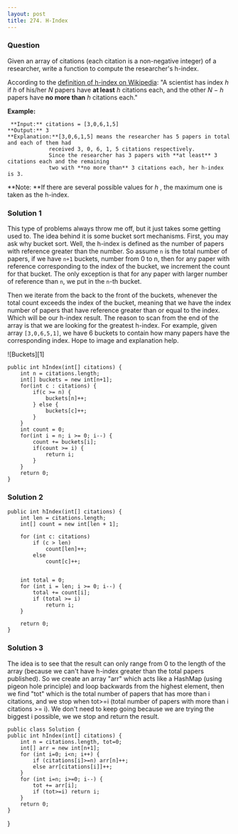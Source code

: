 ```yaml
---
layout: post
title: 274. H-Index
---
```

### Question
Given an array of citations (each citation is a non-negative integer) of a
researcher, write a function to compute the researcher's h-index.

According to the [definition of h-index on
Wikipedia](https://en.wikipedia.org/wiki/H-index): "A scientist has index _h_
if _h_ of his/her _N_ papers have **at least** _h_ citations each, and the
other _N − h_ papers have **no more than** _h_ citations each."

 **Example:**

    
    
     **Input:** citations = [3,0,6,1,5]
    **Output:** 3 
    **Explanation:**[3,0,6,1,5] means the researcher has 5 papers in total and each of them had 
                 received 3, 0, 6, 1, 5 citations respectively. 
                 Since the researcher has 3 papers with **at least** 3 citations each and the remaining 
                 two with **no more than** 3 citations each, her h-index is 3.

 **Note:  **If there are several possible values for _h_ , the maximum one is
taken as the h-index.

### Solution 1
This type of problems always throw me off, but it just takes some getting used
to. The idea behind it is some bucket sort mechanisms. First, you may ask why
bucket sort. Well, the h-index is defined as the number of papers with
reference greater than the number. So assume `n` is the total number of
papers, if we have `n+1` buckets, number from 0 to n, then for any paper with
reference corresponding to the index of the bucket, we increment the count for
that bucket. The only exception is that for any paper with larger number of
reference than `n`, we put in the `n`-th bucket.

Then we iterate from the back to the front of the buckets, whenever the total
count exceeds the index of the bucket, meaning that we have the index number
of papers that have reference greater than or equal to the index. Which will
be our h-index result. The reason to scan from the end of the array is that we
are looking for the greatest h-index. For example, given array `[3,0,6,5,1]`,
we have 6 buckets to contain how many papers have the corresponding index.
Hope to image and explanation help.

![Buckets][1]

    
    
    public int hIndex(int[] citations) {
        int n = citations.length;
        int[] buckets = new int[n+1];
        for(int c : citations) {
            if(c >= n) {
                buckets[n]++;
            } else {
                buckets[c]++;
            }
        }
        int count = 0;
        for(int i = n; i >= 0; i--) {
            count += buckets[i];
            if(count >= i) {
                return i;
            }
        }
        return 0;
    }
    


### Solution 2
    
    
    public int hIndex(int[] citations) {
        int len = citations.length;
        int[] count = new int[len + 1];
        
        for (int c: citations)
            if (c > len) 
                count[len]++;
            else 
                count[c]++;
        
        
        int total = 0;
        for (int i = len; i >= 0; i--) {
            total += count[i];
            if (total >= i)
                return i;
        }
        
        return 0;
    }


### Solution 3
The idea is to see that the result can only range from 0 to the length of the
array (because we can't have h-index greater than the total papers published).
So we create an array "arr" which acts like a HashMap (using pigeon hole
principle) and loop backwards from the highest element, then we find "tot"
which is the total number of papers that has more than i citations, and we
stop when tot>=i (total number of papers with more than i citations >= i). We
don't need to keep going because we are trying the biggest i possible, we we
stop and return the result.

    
    
    public class Solution {
    public int hIndex(int[] citations) {
        int n = citations.length, tot=0;
        int[] arr = new int[n+1];
        for (int i=0; i<n; i++) {
            if (citations[i]>=n) arr[n]++;
            else arr[citations[i]]++;
        }
        for (int i=n; i>=0; i--) {
            tot += arr[i];
            if (tot>=i) return i;
        }
        return 0;
    }
    

}



